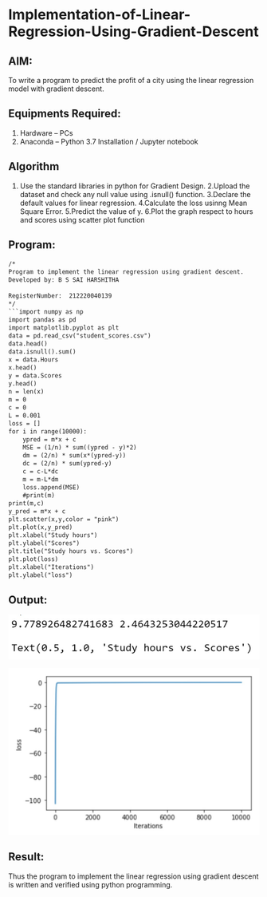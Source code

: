 # Implementation-of-Linear-Regression-Using-Gradient-Descent

## AIM:
To write a program to predict the profit of a city using the linear regression model with gradient descent.

## Equipments Required:
1. Hardware – PCs
2. Anaconda – Python 3.7 Installation / Jupyter notebook

## Algorithm
1. Use the standard libraries in python for Gradient Design.
2.Upload the dataset and check any null value using .isnull() function.
3.Declare the default values for linear regression.
4.Calculate the loss usinng Mean Square Error.
5.Predict the value of y.
6.Plot the graph respect to hours and scores using scatter plot function
 

## Program:
```
/*
Program to implement the linear regression using gradient descent.
Developed by: B S SAI HARSHITHA

RegisterNumber:  212220040139
*/
```import numpy as np
import pandas as pd
import matplotlib.pyplot as plt
data = pd.read_csv("student_scores.csv")
data.head()
data.isnull().sum()
x = data.Hours
x.head()
y = data.Scores
y.head()
n = len(x)
m = 0
c = 0
L = 0.001
loss = []
for i in range(10000):
    ypred = m*x + c
    MSE = (1/n) * sum((ypred - y)*2)
    dm = (2/n) * sum(x*(ypred-y))
    dc = (2/n) * sum(ypred-y)
    c = c-L*dc
    m = m-L*dm
    loss.append(MSE)
    #print(m)
print(m,c)
y_pred = m*x + c
plt.scatter(x,y,color = "pink")
plt.plot(x,y_pred)
plt.xlabel("Study hours")
plt.ylabel("Scores")
plt.title("Study hours vs. Scores")
plt.plot(loss)
plt.xlabel("Iterations")
plt.ylabel("loss")
```
## Output:
![image](https://github.com/saiharshithabs/Implementation-of-Linear-Regression-Using-Gradient-Descent/blob/ede99b60097747c1a1798170a192107555627e3d/WhatsApp%20Image%202022-10-14%20at%208.16.12%20AM.jpeg)

![image](https://github.com/saiharshithabs/Implementation-of-Linear-Regression-Using-Gradient-Descent/blob/602953a7ed1f86c629c6e4444204343572546a95/WhatsApp%20Image%202022-10-14%20at%208.26.55%20AM.jpeg)


## Result:
Thus the program to implement the linear regression using gradient descent is written and verified using python programming.
